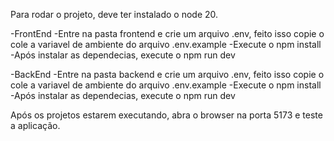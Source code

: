 Para rodar o projeto, deve ter instalado o node 20.

-FrontEnd
-Entre na pasta frontend e crie um arquivo .env, feito isso copie o cole a variavel de ambiente do arquivo .env.example
-Execute o npm install
-Após instalar as dependecias, execute o npm run dev


-BackEnd
-Entre na pasta backend e crie um arquivo .env, feito isso copie o cole a variavel de ambiente do arquivo .env.example
-Execute o npm install
-Após instalar as dependecias, execute o npm run dev

Após os projetos estarem executando, abra o browser na porta 5173 e teste a aplicação.
